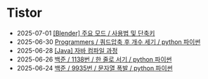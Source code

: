 # Tistor<!-- RECENT POST START -->
- 2025-07-01 [[Blender] 주요 모드 / 사용법 및 단축키](https://seulow-down.tistory.com/386)
- 2025-06-30 [Programmers / 쿼드압축 후 개수 세기 / python 파이썬](https://seulow-down.tistory.com/385)
- 2025-06-28 [[Java] 자바 컴파일 과정](https://seulow-down.tistory.com/384)
- 2025-06-26 [백준 / 1138번 / 한 줄로 서기 / python 파이썬](https://seulow-down.tistory.com/383)
- 2025-06-24 [백준 / 9935번 / 문자열 폭발 / python 파이썬](https://seulow-down.tistory.com/382)
<!-- RECENT POST END -->